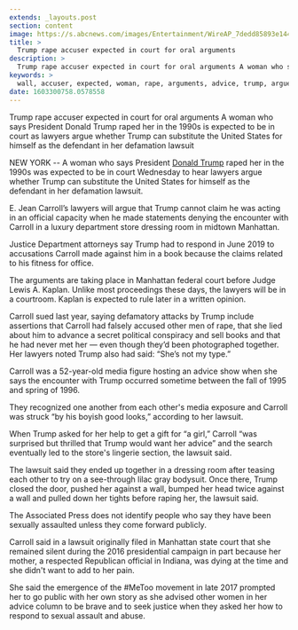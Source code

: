 ```yaml
--- 
extends: _layouts.post 
section: content 
image: https://s.abcnews.com/images/Entertainment/WireAP_7dedd85893e14456a0a97adcef29e711_16x9_992.jpg 
title: > 
  Trump rape accuser expected in court for oral arguments 
description: > 
  Trump rape accuser expected in court for oral arguments A woman who says President Donald Trump raped her in the 1990s is expected to be in court as lawyers argue whether Trump can substitute the United States for himself as the defendant in her defamation lawsuitNEW YORK -- A woman who says President Donald Trump raped her in the 1990s was expected to be in court Wednesday to hear lawyers argue whether Trump can substitute the United States for himself as the defendant in her defamation lawsuit.Justice Department attorneys say Trump had to respond in June 2019 to accusations Carroll made against him in a book because the claims related to his fitness for office.The arguments are taking place in Manhattan federal court before Judge Lewis A. Kaplan.They recognized one another from each other's media exposure and Carroll was struck “by his boyish good looks,” according to her lawsuit.The Associated Press does not identify people who say they have been sexually assaulted unless they come forward publicly. 
keywords: > 
  wall, accuser, expected, woman, rape, arguments, advice, trump, argue, carroll, lawyers, oral, court, lawsuit 
date: 1603300758.0578558 
--- 
```

<div><p>Trump rape accuser expected in court for oral arguments A woman who says President Donald Trump raped her in the 1990s is expected to be in court as lawyers argue whether Trump can substitute the United States for himself as the defendant in her defamation lawsuit</p><p id="_ap_link_Donald Trump_DonaldTrump_">NEW YORK -- A woman who says President <a href="https://abcnews.go.com/alerts/DonaldTrump" id="_ap_link_Donald Trump_DonaldTrump_" target="_blank">Donald Trump</a> raped her in the 1990s was expected to be in court Wednesday to hear lawyers argue         whether Trump can substitute the United States for himself  as the defendant in her defamation lawsuit.</p><p>E. Jean Carroll&#8217;s lawyers         will argue that Trump cannot claim he was acting in an official capacity  when he made statements denying the encounter with Carroll in a luxury department store dressing room in midtown Manhattan.</p><p class="Ad incontentTeads incontentTeads--story ad-slot"></p><p>Justice Department attorneys          say Trump had to respond  in June 2019 to accusations Carroll made against him in a book because the claims related to his fitness for office.</p><p>The arguments are taking place in Manhattan federal court before Judge Lewis A. Kaplan. Unlike most proceedings these days, the lawyers will be in a courtroom. Kaplan is expected to rule later in a written opinion.</p><p>Carroll sued last year, saying defamatory attacks by Trump include assertions that Carroll had falsely accused other men of rape, that she lied about him to advance a secret political conspiracy and sell books and that he had never met her &#8212; even though they&#8217;d been photographed together. Her lawyers noted Trump also had said: &#8220;She&#8217;s not my type.&#8221;</p><p>Carroll was a 52-year-old media figure hosting an advice show when she says the encounter with Trump occurred sometime between the fall of 1995 and spring of 1996.</p><p>They recognized one another from each other's media exposure and Carroll was struck &#8220;by his boyish good looks,&#8221; according to her lawsuit.</p><p>When Trump asked for her help to get a gift for &#8220;a girl,&#8221; Carroll &#8220;was surprised but thrilled that Trump would want her advice&#8221; and the search eventually led to the store's lingerie section, the lawsuit said.</p><p>The lawsuit said they ended up together in a dressing room after teasing each other to try on a see-through lilac gray bodysuit. Once there, Trump closed the door, pushed her against a wall, bumped her head twice against a wall and pulled down her tights before raping her, the lawsuit said.</p><p>The Associated Press does not identify people who say they have been sexually assaulted unless they come forward publicly.</p><p class="Ad incontentTeads2 incontentTeads2--story ad-slot"></p><p>Carroll said in a lawsuit originally filed in Manhattan state court that she remained silent during the 2016 presidential campaign in part because her mother, a respected Republican official in Indiana, was dying at the time and she didn't want to add to her pain.</p><p>She said the emergence of the #MeToo movement in late 2017 prompted her to go public with her own story as she advised other women in her advice column to be brave and to seek justice when they asked her how to respond to sexual assault and abuse.</p></div>